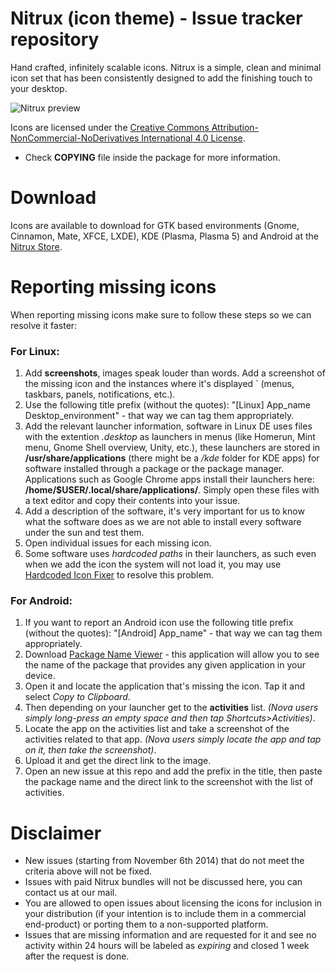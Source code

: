 Nitrux (icon theme) - Issue tracker repository
============

Hand crafted, infinitely scalable icons. Nitrux is a simple, clean and minimal icon set that has been consistently designed to add the finishing touch to your desktop.

![Nitrux preview](http://fc03.deviantart.net/fs70/f/2013/360/b/7/nitrux_by_deviantn7k1-d4utllr.png "Hand crafted, infinitely scalable icons.")

Icons are licensed under the [Creative Commons Attribution-NonCommercial-NoDerivatives International 4.0 License](https://creativecommons.org/licenses/by-nc-nd/4.0/).

* Check **COPYING** file inside the package for more information.

Download
========

Icons are available to download for GTK based environments (Gnome, Cinnamon, Mate, XFCE, LXDE), KDE (Plasma, Plasma 5) and Android at the [Nitrux Store](http://nitrux.in/store).

Reporting missing icons
=======================

When reporting missing icons make sure to follow these steps so we can resolve it faster:

### For Linux:

1. Add **screenshots**, images speak louder than words. Add a screenshot of the missing icon and the instances where it's displayed  ` (menus, taskbars, panels, notifications, etc.).
2. Use the following title prefix (without the quotes): "[Linux] App_name Desktop_environment" - that way we can tag them appropriately.
3. Add the relevant launcher information, software in Linux DE uses files with the extention *.desktop* as launchers in menus (like Homerun, Mint menu, Gnome Shell overview, Unity, etc.), these launchers are stored in **/usr/share/applications** (there might be a */kde* folder for KDE apps) for software installed through a package or the package manager. Applications such as Google Chrome apps install their launchers here: **/home/$USER/.local/share/applications/**. Simply open these files with a text editor and copy their contents into your issue.
4. Add a description of the software, it's very important for us to know what the software does as we are not able to install every software under the sun and test them.
5. Open individual issues for each missing icon.
6. Some software uses *hardcoded paths* in their launchers, as such even when we add the icon the system will not load it, you may use [Hardcoded Icon Fixer](https://github.com/Foggalong/hardcode-fixer) to resolve this problem.

### For Android:

1. If you want to report an Android icon use the following title prefix (without the quotes): "[Android] App_name" - that way we can tag them appropriately.
2. Download [Package Name Viewer](https://play.google.com/store/apps/details?id=com.gijoon.pkgnameviewer) - this application will allow you to see the name of the package that provides any given application in your device.
3. Open it and locate the application that's missing the icon. Tap it and select *Copy to Clipboard*.
4. Then depending on your launcher get to the **activities** list. *(Nova users simply long-press an empty space and then tap *Shortcuts*>*Activities*)*.
5. Locate the app on the activities list and take a screenshot of the activities related to that app. *(Nova users simply locate the app and tap on it, then take the screenshot)*.
6. Upload it and get the direct link to the image.
7. Open an new issue at this repo and add the prefix in the title, then paste the package name and the direct link to the screenshot with the list of activities.


Disclaimer
==========

* New issues (starting from November 6th 2014) that do not meet the criteria above will not be fixed.
* Issues with paid Nitrux bundles will not be discussed here, you can contact us at our mail.
* You are allowed to open issues about licensing the icons for inclusion in your distribution (if your intention is to include them in a commercial end-product) or porting them to a non-supported platform.
* Issues that are missing information and are requested for it and see no activity within 24 hours will be labeled as *expiring* and closed 1 week after the request is done.
